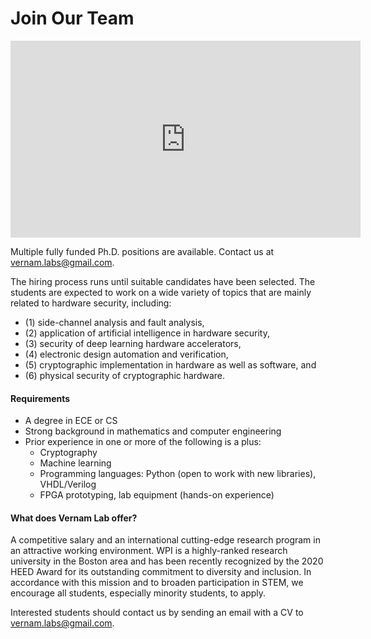 # Join Our Team

<iframe width="560" height="315" src="https://www.youtube.com/embed/lsBasLuh3Ac?si=oqEh4i7tir4xpwAR" title="YouTube video player" frameborder="0" allow="accelerometer; autoplay; clipboard-write; encrypted-media; gyroscope; picture-in-picture; web-share" referrerpolicy="strict-origin-when-cross-origin" allowfullscreen></iframe>

Multiple fully funded Ph.D. positions are available.
Contact us at [vernam.labs@gmail.com](mailto:vernam.labs@gmail.com).

The hiring process runs until suitable candidates have been selected. The students are expected to work on a wide variety of topics that are mainly related to hardware security, including: 
- (1) side-channel analysis and fault analysis, 
- (2) application of artificial intelligence in hardware security, 
- (3) security of deep learning hardware accelerators, 
- (4) electronic design automation and verification, 
- (5) cryptographic implementation in hardware as well as software, and 
- (6) physical security of cryptographic hardware.

#### Requirements

- A degree in ECE or CS
- Strong background in mathematics and computer engineering
- Prior experience in one or more of the following is a plus:
    - Cryptography
    - Machine learning
    - Programming languages: Python (open to work with new libraries), VHDL/Verilog
    - FPGA prototyping, lab equipment (hands-on experience)

#### What does Vernam Lab offer? 

A competitive salary and an international cutting-edge research program in an attractive working environment. WPI is a highly-ranked research university in the Boston area and has been recently recognized by the 2020 HEED Award for its outstanding commitment to diversity and inclusion. In accordance with this mission and to broaden participation in STEM, we encourage all students, especially minority students, to apply.


Interested students should contact us by sending an email with a CV to [vernam.labs@gmail.com](mailto:vernam.labs@gmail.com). 


